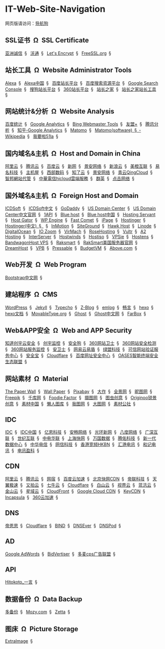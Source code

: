 # IT-Web-Site-Navigation

网页版请访问：[导航狗](https://daohanggou.cn/)


## SSL证书&ensp;&Omega;&ensp;SSL Certificate

[亚洲诚信](https://www.trustasia.com/)&ensp;&sect;&ensp;
[沃通](https://freessl.wosign.com/)&ensp;&sect;&ensp;
[Let's Encrypt](https://letsencrypt.org/)&ensp;&sect;&ensp;
[FreeSSL.org](https://freessl.cn/)&ensp;&sect;&ensp;

## 站长工具&ensp;&Omega;&ensp;Website Administrator Tools

[Alexa](https://www.alexa.com/)&ensp;&sect;&ensp;
[Alexa中国](http://www.alexa.cn/)&ensp;&sect;&ensp;
[百度站长平台](http://zhanzhang.baidu.com/)&ensp;&sect;&ensp;
[百度搜索资源平台](http://ziyuan.baidu.com/)&ensp;&sect;&ensp;
[Google Search Console](https://www.google.com/webmasters)&ensp;&sect;&ensp;
[搜狗站长平台](http://zhanzhang.sogou.com/)&ensp;&sect;&ensp;
[360站长平台](http://zhanzhang.so.com/)&ensp;&sect;&ensp;
[站长之家](http://www.chinaz.com/)&ensp;&sect;&ensp;
[站长之家站长工具](http://tool.chinaz.com/)&ensp;&sect;&ensp;

## 网站统计&分析&ensp;&Omega;&ensp;Website Analysis

[百度统计](https://tongji.baidu.com)&ensp;&sect;&ensp;
[Google Analytics](https://analytics.google.com)&ensp;&sect;&ensp;
[Bing Webmaster Tools](https://www.bing.com/toolbox/webmaster)&ensp;&sect;&ensp;
[友盟+](http://www.umeng.com/)&ensp;&sect;&ensp;
[腾讯分析](http://ta.qq.com/)&ensp;&sect;&ensp;
[知乎-Google Analytics](https://www.zhihu.com/topic/19557580)&ensp;&sect;&ensp;
[Matomo](https://matomo.org/ "开源的网站访问统计系统")&ensp;&sect;&ensp;
[Matomo(software)&ensp;&sect;&ensp;-Wikipedia](https://en.wikipedia.org/wiki/Matomo_(software)&ensp;&sect;&ensp; "Wikipedia中关于Matomo的页面")&ensp;&sect;&ensp;
[我要啦51la](https://www.51.la/)&ensp;&sect;&ensp;

## 国内域名&主机&ensp;&Omega;&ensp;Host and Domain in China

[阿里云](https://www.aliyun.com/)&ensp;&sect;&ensp;
[腾讯云](https://cloud.tencent.com/)&ensp;&sect;&ensp;
[百度云](https://cloud.baidu.com/)&ensp;&sect;&ensp;
[新网](http://www.xinnet.com/)&ensp;&sect;&ensp;
[景安网络](https://www.zzidc.com/)&ensp;&sect;&ensp;
[新浪云](https://www.sinacloud.com/)&ensp;&sect;&ensp;
[美橙互联](https://www.cndns.com/)&ensp;&sect;&ensp;
[易名科技](https://www.ename.com/)&ensp;&sect;&ensp;
[主机屋](http://www.zhujiwu.com/)&ensp;&sect;&ensp;
[西部数码](https://www.west.cn/)&ensp;&sect;&ensp;
[知了云](https://www.zllyun.com/)&ensp;&sect;&ensp;
[景安网络](https://www.zzidc.hk/)&ensp;&sect;&ensp;
[青云QingCloud](https://www.qingcloud.com/)&ensp;&sect;&ensp;
[智邦網站代管](https://hosting.url.com.tw/)&ensp;&sect;&ensp;
[中華電信hicloud雲端服務](http://hicloud.hinet.net/)&ensp;&sect;&ensp;
[群英](http://www.qy.com.cn/)&ensp;&sect;&ensp;
[点击网络](http://www.dj.cn/)&ensp;&sect;&ensp;

## 国外域名&主机&ensp;&Omega;&ensp;Foreign Host and Domain

[ICDSoft](https://www.icdsoft.com/)&ensp;&sect;&ensp;
[ICDSoft中文](http://www.icdsoft.com.hk/)&ensp;&sect;&ensp;
[GoDaddy](https://sg.godaddy.com/zh/ "主机服务&网站&域名注册")&ensp;&sect;&ensp;
[US Domain Center](http://www.usdomaincenter.com)&ensp;&sect;&ensp;
[US Domain Center中文官网](http://cn.usdomaincenter.com/)&ensp;&sect;&ensp;
[1API](https://www.1api.net/ "域名注册")&ensp;&sect;&ensp;
[Blue host](https://www.bluehost.com)&ensp;&sect;&ensp;
[Blue host中国](https://cn.bluehost.com/)&ensp;&sect;&ensp;
[Hosting Servant](http://hostingservant.com/)&ensp;&sect;&ensp;
[Host Gator](https://www.hostgator.com/)&ensp;&sect;&ensp;
[WP Engine](https://wpengine.com/)&ensp;&sect;&ensp;
[Fast Comet](https://www.fastcomet.com/)&ensp;&sect;&ensp;
[iPage](https://www.ipage.com/)&ensp;&sect;&ensp;
[Hostinger](https://www.hostinger.com/)&ensp;&sect;&ensp;
[Hostinger(中文)&ensp;&sect;&ensp;](https://www.hostinger.com.hk/)&ensp;&sect;&ensp;
[InMotion](https://www.inmotionhosting.com/)&ensp;&sect;&ensp;
[SiteGround](https://www.siteground.com/)&ensp;&sect;&ensp;
[Hawk Host](https://www.hawkhost.com/)&ensp;&sect;&ensp;
[Linode](https://www.linode.com)&ensp;&sect;&ensp;
[DigitalOcean](https://www.digitalocean.com/)&ensp;&sect;&ensp;
[IO Zoom](https://www.iozoom.com/)&ensp;&sect;&ensp;
[VirMach](https://virmach.com/)&ensp;&sect;&ensp;
[RoseHosting](https://www.rosehosting.com/)&ensp;&sect;&ensp;
[Vultr](https://www.vultr.com/)&ensp;&sect;&ensp;
[A2 Hosting](https://www.a2hosting.com/)&ensp;&sect;&ensp;
[InterServer](https://www.interserver.net/)&ensp;&sect;&ensp;
[Hostwinds](https://www.hostwinds.com/)&ensp;&sect;&ensp;
[Hostiso](https://hostiso.com/)&ensp;&sect;&ensp;
[VPSie](https://vpsie.com/)&ensp;&sect;&ensp;
[Hostens](https://www.hostens.com/)&ensp;&sect;&ensp;
[BandwagonHost VPS](https://bandwagonhost.com/)&ensp;&sect;&ensp;
[Raksmart](http://www.raksmart.com/)&ensp;&sect;&ensp;
[RakSmart美国服务器官网](http://cn.raksmart.com/)&ensp;&sect;&ensp;
[DreamHost](https://www.dreamhost.com/)&ensp;&sect;&ensp;
[VPB](https://www.vpb.com/)&ensp;&sect;&ensp;
[Pressable](https://pressable.com/)&ensp;&sect;&ensp;
[BudgetVM](https://www.budgetvm.com/)&ensp;&sect;&ensp;
[Above.com](https://www.above.com/)&ensp;&sect;&ensp;

## Web开发&ensp;&Omega;&ensp;Web Program

[Bootstrap中文网](http://www.bootcss.com/)&ensp;&sect;&ensp;

## 建站程序&ensp;&Omega;&ensp;CMS

[WordPress](https://cn.wordpress.org/)&ensp;&sect;&ensp;
[Jekyll](https://jekyllrb.com/)&ensp;&sect;&ensp;
[Typecho](http://typecho.org/)&ensp;&sect;&ensp;
[Z-Blog](https://www.zblogcn.com/)&ensp;&sect;&ensp;
[emlog](http://www.emlog.net/)&ensp;&sect;&ensp;
[畅言](http://changyan.kuaizhan.com/ "网站评论系统")&ensp;&sect;&ensp;
[hexo](https://hexo.io/)&ensp;&sect;&ensp;
[hexo文档](https://hexo.io/zh-cn/docs/)&ensp;&sect;&ensp;
[MovableType.org](https://movabletype.org/)&ensp;&sect;&ensp;
[Ghost](https://ghost.org/)&ensp;&sect;&ensp;
[Ghost中文网](http://www.ghostchina.com/)&ensp;&sect;&ensp;
[FarBox](https://www.farbox.com/)&ensp;&sect;&ensp;

## Web&APP安全&ensp;&Omega;&ensp;Web and APP Security

[知道创宇云安全](https://www.yunaq.com/)&ensp;&sect;&ensp;
[创宇监控](http://jk.yunaq.com/)&ensp;&sect;&ensp;
[安全狗](http://www.safedog.cn/)&ensp;&sect;&ensp;
[360网站卫士](https://wangzhan.360.cn/)&ensp;&sect;&ensp;
[360网站安全检测](http://webscan.360.cn/)&ensp;&sect;&ensp;
[360网站服务监控](http://jk.cloud.360.cn/)&ensp;&sect;&ensp;
[安卫士](http://www.anweishi.com/)&ensp;&sect;&ensp;
[网易云易盾](https://dun.163.com/)&ensp;&sect;&ensp;
[绿盟科技](http://www.nsfocus.com.cn/)&ensp;&sect;&ensp;
[可信网站验证服务中心](http://www.kxnet.cn/)&ensp;&sect;&ensp;
[安全宝](http://www.anquanbao.com/)&ensp;&sect;&ensp;
[Cloudflare](https://www.cloudflare.com/)&ensp;&sect;&ensp;
[百度网址安全中心](http://bsb.baidu.com/)&ensp;&sect;&ensp;
[OASES智能终端安全生态联盟](https://oases.io/)&ensp;&sect;&ensp;

## 网站素材&ensp;&Omega;&ensp;Material

[The Paper Wall](https://thepaperwall.com/)&ensp;&sect;&ensp;
[Wall Paper](https://www.wallpaper.com/)&ensp;&sect;&ensp;
[Pixabay](https://pixabay.com/)&ensp;&sect;&ensp;
[大作](http://www.j-h-k.com/)&ensp;&sect;&ensp;
[全景网](http://quanjing.com/)&ensp;&sect;&ensp;
[昵图网](http://www.nipic.com/)&ensp;&sect;&ensp;
[Freepik](https://www.freepik.com/)&ensp;&sect;&ensp;
[千库网](http://588ku.com/)&ensp;&sect;&ensp;
[Foodie Factor](https://foodiefactor.com/)&ensp;&sect;&ensp;
[摄图网](http://699pic.com/)&ensp;&sect;&ensp;
[图虫创意](https://stock.dfic.cn/)&ensp;&sect;&ensp;
[Originoo锐景创意](http://originoo.com)&ensp;&sect;&ensp;
[素材中国](http://www.sccnn.com/)&ensp;&sect;&ensp;
[懒人图库](http://www.lanrentuku.com/)&ensp;&sect;&ensp;
[我图网](http://www.ooopic.com/)&ensp;&sect;&ensp;
[大图网](www.daimg.com)&ensp;&sect;&ensp;
[素材公社](http://www.tooopen.com/)&ensp;&sect;&ensp;

## IDC

[IDC](https://www.idc.com/ "提供信息技术、电信行业和消费科技的咨询、顾问和活动服务")&ensp;&sect;&ensp;
[IDC中国](https://www.idc.com.cn/ "提供信息技术、电信行业和消费科技的咨询、顾问和活动服务")&ensp;&sect;&ensp;
[亿恩科技](http://www.enkj.com/)&ensp;&sect;&ensp;
[安畅网络](https://www.anchnet.com/)&ensp;&sect;&ensp;
[光环新网](www.sinnet.com.cn/)&ensp;&sect;&ensp;
[八度网络](http://www.ebadu.net/)&ensp;&sect;&ensp;
[广深互联](https://www.99idc.cn/)&ensp;&sect;&ensp;
[世纪互联](http://www.ch.21vianet.com/)&ensp;&sect;&ensp;
[中电华联](http://www.6hl.cn/)&ensp;&sect;&ensp;
[上海快网](http://www.kwww.cn/)&ensp;&sect;&ensp;
[万国数据](http://www.gds-services.com/)&ensp;&sect;&ensp;
[腾佑科技](http://www.tuidc.com/)&ensp;&sect;&ensp;
[新一代数据中心](https://www.gzidc.com/)&ensp;&sect;&ensp;
[中华电信](http://www.cht.com.tw/)&ensp;&sect;&ensp;
[网信科技](http://www.wxdata.cn/)&ensp;&sect;&ensp;
[香港宽频HKBN](https://www.hkbn.net/)&ensp;&sect;&ensp;
[汇港电讯](http://www.wtthk.com.hk/)&ensp;&sect;&ensp;
[和记电讯](http://www.hthkh.com/)&ensp;&sect;&ensp;
[电讯盈科](http://www.pccw.com/)&ensp;&sect;&ensp;

## CDN

[阿里云](https://www.aliyun.com/)&ensp;&sect;&ensp;
[腾讯云](https://cloud.tencent.com/)&ensp;&sect;&ensp;
[网宿](http://www.wangsu.com/)&ensp;&sect;&ensp;
[百度云加速](https://su.baidu.com/)&ensp;&sect;&ensp;
[北京快网CDN](http://www.fastweb.com.cn/)&ensp;&sect;&ensp;
[帝联科技](http://www.dnion.com/)&ensp;&sect;&ensp;
[天翼极速](http://www.ebit.cn/)&ensp;&sect;&ensp;
[又拍云](https://www.upyun.com/)&ensp;&sect;&ensp;
[七牛云](https://www.qiniu.com/)&ensp;&sect;&ensp;
[Cloudflare](https://www.cloudflare.com/)&ensp;&sect;&ensp;
[白山云](https://www.baishancloud.com/)&ensp;&sect;&ensp;
[视界云](http://www.vdncloud.com/)&ensp;&sect;&ensp;
[蓝汛云](http://cloud.chinacache.com/)&ensp;&sect;&ensp;
[金山云](https://www.ksyun.com/)&ensp;&sect;&ensp;
[星域云](https://www.xycloud.com/)&ensp;&sect;&ensp;
[CloudFront](https://aws.amazon.com/cn/cloudfront/ "CloudFront中文版")&ensp;&sect;&ensp;
[Google Cloud CDN](https://cloud.google.com/cdn/)&ensp;&sect;&ensp;
[KeyCDN](https://www.keycdn.com/)&ensp;&sect;&ensp;
[Incapsula](https://www.incapsula.com/)&ensp;&sect;&ensp;
[360云加速](https://cdn.cloud.360.cn/)&ensp;&sect;&ensp;

## DNS

[帝恩思](https://www.dns.com/)&ensp;&sect;&ensp;
[Cloudflare](https://www.cloudflare.com/)&ensp;&sect;&ensp;
[BIND](https://www.isc.org/downloads/bind/ "DNS software")&ensp;&sect;&ensp;
[DNSEver](https://www.dnsever.com/)&ensp;&sect;&ensp;
[DNSPod](https://www.dnspod.cn/)&ensp;&sect;&ensp;

## AD

[Google AdWords](https://adwords.google.com)&ensp;&sect;&ensp;
[BidVertiser](https://www.bidvertiser.com/)&ensp;&sect;&ensp;
[多麦cps广告联盟](http://www.duomai.com/)&ensp;&sect;&ensp;

## API

[Hitokoto_一言](https://hitokoto.cn/)&ensp;&sect;&ensp;


## 数据备份&ensp;&Omega;&ensp;Data Backup

[多备份](http://www.dbfen.com/)&ensp;&sect;&ensp;
[Mozy.com](https://mozy.com/)&ensp;&sect;&ensp;
[Zetta](https://www.zetta.net/)&ensp;&sect;&ensp;


## 图床&ensp;&Omega;&ensp;Picture Storage

[ExtraImage](https://extraimage.net/)&ensp;&sect;&ensp;